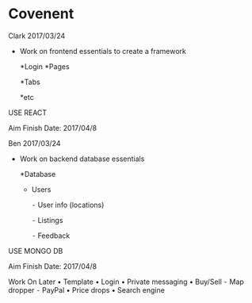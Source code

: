 # Covenent
Clark
2017/03/24
* Work on frontend essentials to create a framework

  *Login
    *Pages
    
    *Tabs
    
    *etc
  
USE REACT

Aim Finish Date: 2017/04/8

Ben
2017/03/24
* Work on backend database essentials

  *Database
    - Users
    
	  ⁃ User info (locations)
	  
	  ⁃ Listings
	  
  	  ⁃ Feedback


USE MONGO DB

Aim Finish Date: 2017/04/8

Work On Later
•	Template
	•	Login
	•	Private messaging
	•	Buy/Sell
	⁃	Map dropper
	⁃	PayPal
	•	Price drops
	•	Search engine
